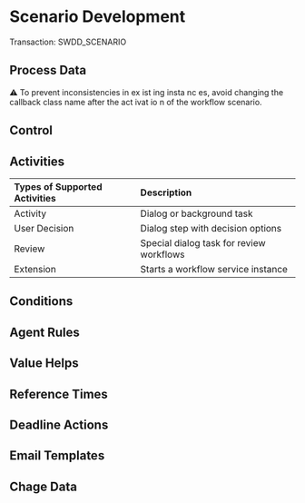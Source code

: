 # Scenario Development
Transaction: SWDD_SCENARIO

## Process Data

⚠️ To prevent inconsistencies in ex ist ing insta nc es, avoid changing the callback class name after the act ivat io n of the workflow scenario.

## Control

## Activities

|Types of Supported Activities | Description                                 |
|:-----------------------------|:------------------------------------------- |
| Activity                     | Dialog or background task                   |
| User Decision                | Dialog step with decision options           |
| Review                       | Special dialog task for review workflows    |
| Extension                    | Starts a workflow service instance          |

## Conditions

## Agent Rules

## Value Helps

## Reference Times

## Deadline Actions

## Email Templates

## Chage Data
